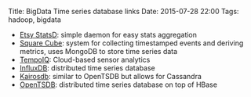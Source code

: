 Title: BigData Time series database links
Date: 2015-07-28 22:00
Tags: hadoop, bigdata

- [Etsy StatsD](https://github.com/etsy/statsd/): simple daemon for easy stats aggregation
- [Square Cube](http://square.github.io/cube/): system for collecting timestamped events and deriving metrics, uses MongoDB to store time series data
- [TempoIQ](https://tempoiq.com/): Cloud-based sensor analytics
- [InfluxDB](http://influxdb.com/): distributed time series database
- [Kairosdb](https://code.google.com/p/kairosdb/): similar to OpenTSDB but allows for Cassandra
- [OpenTSDB](http://opentsdb.net): distributed time series database on top of HBase
